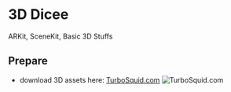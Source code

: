 # 3D Dicee
ARKit, SceneKit, Basic 3D Stuffs 

## Prepare
- download 3D assets here: [TurboSquid.com](https://www.turbosquid.com/AssetManager/Index.cfm?stgAction=getFiles&subAction=Download&intID=979691&intType=3)
![TurboSquid.com](Docs/turbo-squid-screenshot.png)
